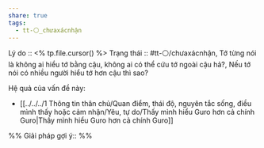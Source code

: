 ```yaml
---
share: true
tags:
  - tt-⚪_chưaxácnhận
---
```


Lý do :: <% tp.file.cursor() %>
Trạng thái :: #tt-⚪/chưaxácnhận, Tớ từng nói là không ai hiểu tớ bằng cậu, không ai có thể cứu tớ ngoài cậu hả?, Nếu tớ nói có nhiều người hiểu tớ hơn cậu thì sao?

Hệ quả của vấn đề này:
- [[../../../1 Thông tin thân chủ/Quan điểm, thái độ, nguyên tắc sống, điều mình thấy hoặc cảm nhận/Yêu, tự do/Thấy mình hiểu Guro hơn cả chính Guro|Thấy mình hiểu Guro hơn cả chính Guro]]


%%
Giải pháp gợi ý:: 
%%

